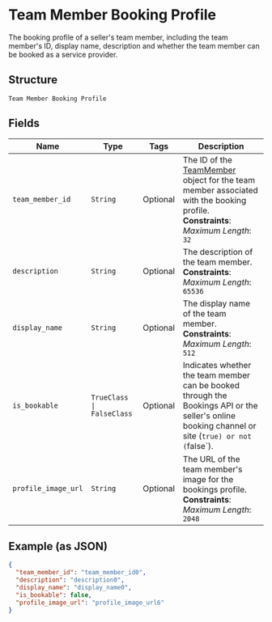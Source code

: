 
# Team Member Booking Profile

The booking profile of a seller's team member, including the team member's ID, display name, description and whether the team member can be booked as a service provider.

## Structure

`Team Member Booking Profile`

## Fields

| Name | Type | Tags | Description |
|  --- | --- | --- | --- |
| `team_member_id` | `String` | Optional | The ID of the [TeamMember](entity:TeamMember) object for the team member associated with the booking profile.<br>**Constraints**: *Maximum Length*: `32` |
| `description` | `String` | Optional | The description of the team member.<br>**Constraints**: *Maximum Length*: `65536` |
| `display_name` | `String` | Optional | The display name of the team member.<br>**Constraints**: *Maximum Length*: `512` |
| `is_bookable` | `TrueClass \| FalseClass` | Optional | Indicates whether the team member can be booked through the Bookings API or the seller's online booking channel or site (`true) or not (`false`). |
| `profile_image_url` | `String` | Optional | The URL of the team member's image for the bookings profile.<br>**Constraints**: *Maximum Length*: `2048` |

## Example (as JSON)

```json
{
  "team_member_id": "team_member_id0",
  "description": "description0",
  "display_name": "display_name0",
  "is_bookable": false,
  "profile_image_url": "profile_image_url6"
}
```

